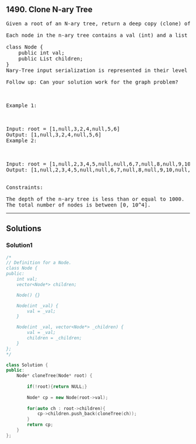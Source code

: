 ## 1490. Clone N-ary Tree

<pre>
Given a root of an N-ary tree, return a deep copy (clone) of the tree.

Each node in the n-ary tree contains a val (int) and a list (List[Node]) of its children.

class Node {
    public int val;
    public List<Node> children;
}
Nary-Tree input serialization is represented in their level order traversal, each group of children is separated by the null value (See examples).

Follow up: Can your solution work for the graph problem?

 

Example 1:



Input: root = [1,null,3,2,4,null,5,6]
Output: [1,null,3,2,4,null,5,6]
Example 2:



Input: root = [1,null,2,3,4,5,null,null,6,7,null,8,null,9,10,null,null,11,null,12,null,13,null,null,14]
Output: [1,null,2,3,4,5,null,null,6,7,null,8,null,9,10,null,null,11,null,12,null,13,null,null,14]
 

Constraints:

The depth of the n-ary tree is less than or equal to 1000.
The total number of nodes is between [0, 10^4].
</pre>

--------------------------------------------------------------

## Solutions
### Solution1
```c++
/*
// Definition for a Node.
class Node {
public:
    int val;
    vector<Node*> children;

    Node() {}

    Node(int _val) {
        val = _val;
    }

    Node(int _val, vector<Node*> _children) {
        val = _val;
        children = _children;
    }
};
*/

class Solution {
public:
    Node* cloneTree(Node* root) {
    
        if(!root){return NULL;}
        
        Node* cp = new Node(root->val);
        
        for(auto ch : root->children){
            cp->children.push_back(cloneTree(ch));
        }
        return cp;
    }
};

```
